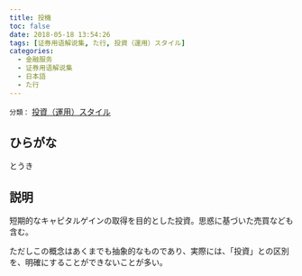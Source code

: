 ```yaml
---
title: 投機
toc: false
date: 2018-05-18 13:54:26
tags: [证券用语解说集, た行, 投資（運用）スタイル]
categories:
  - 金融服务
  - 证券用语解说集
  - 日本語
  - た行
---
```


`分類：` [投資（運用）スタイル](/tags/投資（運用）スタイル/)

## ひらがな

とうき

## 説明

短期的なキャピタルゲインの取得を目的とした投資。思惑に基づいた売買なども含む。

ただしこの概念はあくまでも抽象的なものであり、実際には、「投資」との区別を、明確にすることができないことが多い。
